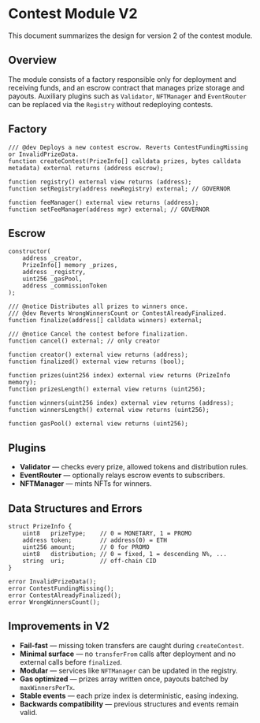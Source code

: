 # Contest Module V2

This document summarizes the design for version 2 of the contest module.

## Overview

The module consists of a factory responsible only for deployment and receiving funds, and an escrow contract that manages prize storage and payouts. Auxiliary plugins such as `Validator`, `NFTManager` and `EventRouter` can be replaced via the `Registry` without redeploying contests.

## Factory

```solidity
/// @dev Deploys a new contest escrow. Reverts ContestFundingMissing or InvalidPrizeData.
function createContest(PrizeInfo[] calldata prizes, bytes calldata metadata) external returns (address escrow);

function registry() external view returns (address);
function setRegistry(address newRegistry) external; // GOVERNOR

function feeManager() external view returns (address);
function setFeeManager(address mgr) external; // GOVERNOR
```

## Escrow

```solidity
constructor(
    address _creator,
    PrizeInfo[] memory _prizes,
    address _registry,
    uint256 _gasPool,
    address _commissionToken
);

/// @notice Distributes all prizes to winners once.
/// @dev Reverts WrongWinnersCount or ContestAlreadyFinalized.
function finalize(address[] calldata winners) external;

/// @notice Cancel the contest before finalization.
function cancel() external; // only creator

function creator() external view returns (address);
function finalized() external view returns (bool);

function prizes(uint256 index) external view returns (PrizeInfo memory);
function prizesLength() external view returns (uint256);

function winners(uint256 index) external view returns (address);
function winnersLength() external view returns (uint256);

function gasPool() external view returns (uint256);
```

## Plugins

- **Validator** — checks every prize, allowed tokens and distribution rules.
- **EventRouter** — optionally relays escrow events to subscribers.
- **NFTManager** — mints NFTs for winners.

## Data Structures and Errors

```solidity
struct PrizeInfo {
    uint8   prizeType;    // 0 = MONETARY, 1 = PROMO
    address token;        // address(0) = ETH
    uint256 amount;       // 0 for PROMO
    uint8   distribution; // 0 = fixed, 1 = descending N%, ...
    string  uri;          // off-chain CID
}

error InvalidPrizeData();
error ContestFundingMissing();
error ContestAlreadyFinalized();
error WrongWinnersCount();
```

## Improvements in V2

- **Fail-fast** — missing token transfers are caught during `createContest`.
- **Minimal surface** — no `transferFrom` calls after deployment and no external calls before `finalized`.
- **Modular** — services like `NFTManager` can be updated in the registry.
- **Gas optimized** — prizes array written once, payouts batched by `maxWinnersPerTx`.
- **Stable events** — each prize index is deterministic, easing indexing.
- **Backwards compatibility** — previous structures and events remain valid.
